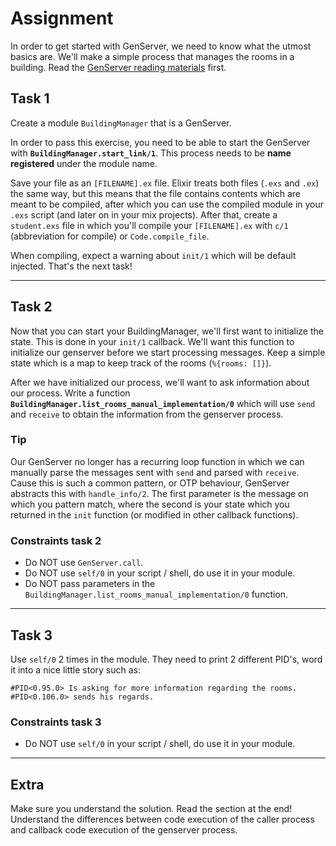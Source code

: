 # Assignment

In order to get started with GenServer, we need to know what the utmost basics are. We'll make a simple process that manages the rooms in a building. Read the [GenServer reading materials](../../reading-materials/genserver/01_fundamentals.md) first.

## Task 1

Create a module `BuildingManager` that is a GenServer.

In order to pass this exercise, you need to be able to start the GenServer with __`BuildingManager.start_link/1`__. This process needs to be __name registered__ under the module name.

Save your file as an `[FILENAME].ex` file. Elixir treats both files (`.exs` and `.ex`) the same way, but this means that the file contains contents which are meant to be compiled, after which you can use the compiled module in your `.exs` script (and later on in your mix projects). After that, create a `student.exs` file in which you'll compile your `[FILENAME].ex` with `c/1` (abbreviation for compile) or `Code.compile_file`.

When compiling, expect a warning about `init/1` which will be default injected. That's the next task!

---

## Task 2

Now that you can start your BuildingManager, we'll first want to initialize the state. This is done in your `init/1` callback. We'll want this function to initialize our genserver before we start processing messages. Keep a simple state which is a map to keep track of the rooms (`%{rooms: []}`).

After we have initialized our process, we'll want to ask information about our process. Write a function __`BuildingManager.list_rooms_manual_implementation/0`__ which will use `send` and `receive` to obtain the information from the genserver process.

### Tip

Our GenServer no longer has a recurring loop function in which we can manually parse the messages sent with `send` and parsed with `receive`. Cause this is such a common pattern, or OTP behaviour, GenServer abstracts this with `handle_info/2`. The first parameter is the message on which you pattern match, where the second is your state which you returned in the `init` function (or modified in other callback functions).

### Constraints task 2

* Do NOT use `GenServer.call`.
* Do NOT use `self/0` in your script / shell, do use it in your module.
* Do NOT pass parameters in the `BuildingManager.list_rooms_manual_implementation/0` function.

---

## Task 3

Use `self/0` 2 times in the module. They need to print 2 different PID's, word it into a nice little story such as:

```text
#PID<0.95.0> Is asking for more information regarding the rooms.
#PID<0.106.0> sends his regards.
```

### Constraints task 3

* Do NOT use `self/0` in your script / shell, do use it in your module.

---

## Extra

Make sure you understand the solution. Read the section at the end! Understand the differences between code execution of the caller process and callback code execution of the genserver process.
